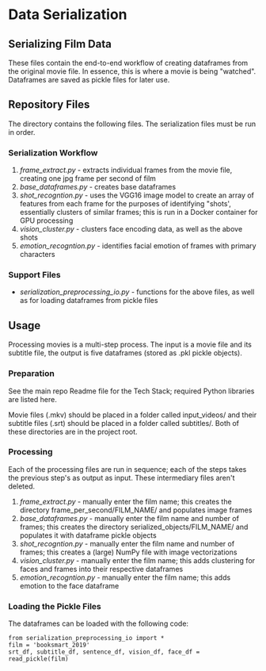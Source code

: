 # Data Serialization
## Serializing Film Data
These files contain the end-to-end workflow of creating dataframes from the original movie file. In essence, this is where a movie is being "watched". Dataframes are saved as pickle files for later use.

## Repository Files
The directory contains the following files. The serialization files must be run in order.
### Serialization Workflow
1. *frame_extract.py* - extracts individual frames from the movie file, creating one jpg frame per second of film
2. *base_dataframes.py* - creates base dataframes
3. *shot_recogntion.py* - uses the VGG16 image model to create an array of features from each frame for the purposes of identifying "shots', essentially clusters of similar frames; this is run in a Docker container for GPU processing
4. *vision_cluster.py* - clusters face encoding data, as well as the above shots
5. *emotion_recogntion.py* - identifies facial emotion of frames with primary characters
### Support Files
- *serialization_preprocessing_io.py* - functions for the above files, as well as for loading dataframes from pickle files

## Usage
Processing movies is a multi-step process. The input is a movie file and its subtitle file, the output is five dataframes (stored as .pkl pickle objects).

### Preparation
See the main repo Readme file for the Tech Stack; required Python libraries are listed here.

Movie files (.mkv) should be placed in a folder called input_videos/ and their subtitle files (.srt) should be placed in a folder called subtitles/. Both of these directories are in the project root.

### Processing
Each of the processing files are run in sequence; each of the steps takes the previous step's as output as input. These intermediary files aren't deleted.
1. *frame_extract.py* - manually enter the film name; this creates the directory frame_per_second/FILM_NAME/ and populates image frames
2. *base_dataframes.py* - manually enter the film name and number of frames; this creates the directory serialized_objects/FILM_NAME/ and populates it with dataframe pickle objects
3. *shot_recogntion.py* - manually enter the film name and number of frames; this creates a (large) NumPy file with image vectorizations
4. *vision_cluster.py* - manually enter the film name; this adds clustering for faces and frames into their respective dataframes
5. *emotion_recogntion.py* - manually enter the film name; this adds emotion to the face dataframe

### Loading the Pickle Files
The dataframes can be loaded with the following code:

    from serialization_preprocessing_io import *
    film = 'booksmart_2019'
    srt_df, subtitle_df, sentence_df, vision_df, face_df = read_pickle(film)
